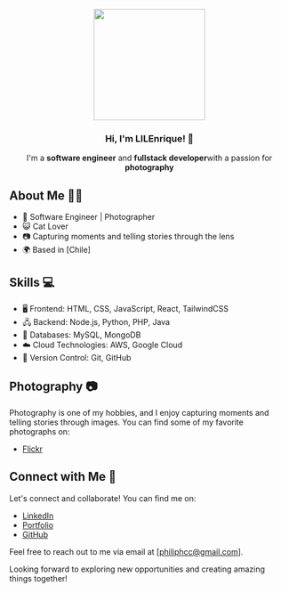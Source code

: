 <p align="center" width="300">
   <img align="center" width="200" src="https://i.imgur.com/9IuWFiQ.png" />
   <h3 align="center">Hi, I'm LILEnrique! 👋</h3>
</p>

<p align="center">I'm a <strong>software engineer</strong> and <strong>fullstack developer</strong>with a passion for <strong>photography</strong></p>

## About Me 🧑‍💻

- 🌟 Software Engineer | Photographer
- 😺 Cat Lover
- 📷 Capturing moments and telling stories through the lens
- 🌍 Based in [Chile]

## Skills 💻

- 🖥️ Frontend: HTML, CSS, JavaScript, React, TailwindCSS
- 🖧 Backend: Node.js, Python, PHP, Java
- 💾 Databases: MySQL, MongoDB
- ☁️ Cloud Technologies: AWS, Google Cloud
- 🚀 Version Control: Git, GitHub

## Photography 📷

Photography is one of my hobbies, and I enjoy capturing moments and telling stories through images. You can find some of my favorite photographs on:

- [Flickr](https://www.flickr.com/photos/breathnshoot/)

## Connect with Me 📧

Let's connect and collaborate! You can find me on:

- [LinkedIn](https://www.linkedin.com/in/enriquefcc/)
- [Portfolio](https://lilenrique.github.io/)
- [GitHub](https://github.com/LILEnrique)

Feel free to reach out to me via email at [philiphcc@gmail.com].

Looking forward to exploring new opportunities and creating amazing things together!




<!--
**LILEnrique/LILEnrique** is a ✨ _special_ ✨ repository because its `README.md` (this file) appears on your GitHub profile.

Here are some ideas to get you started:

- 🔭 I’m currently working on ...
- 🌱 I’m currently learning ...
- 👯 I’m looking to collaborate on ...
- 🤔 I’m looking for help with ...
- 💬 Ask me about ...
- 📫 How to reach me: ...
- 😄 Pronouns: ...
- ⚡ Fun fact: ...
-->
